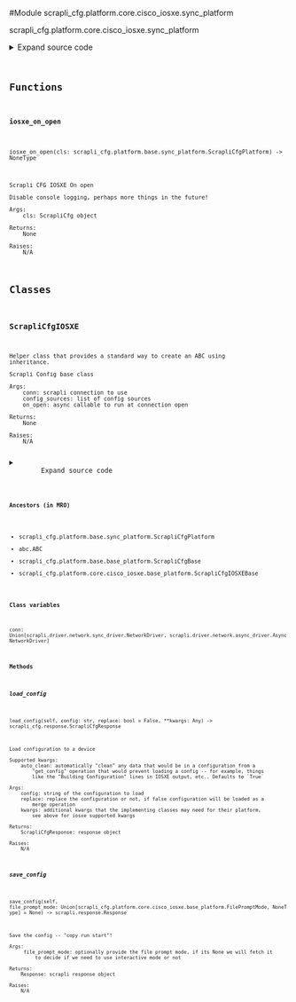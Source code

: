 <link rel="preload stylesheet" as="style" href="https://cdnjs.cloudflare.com/ajax/libs/10up-sanitize.css/11.0.1/sanitize.min.css" integrity="sha256-PK9q560IAAa6WVRRh76LtCaI8pjTJ2z11v0miyNNjrs=" crossorigin>
<link rel="preload stylesheet" as="style" href="https://cdnjs.cloudflare.com/ajax/libs/10up-sanitize.css/11.0.1/typography.min.css" integrity="sha256-7l/o7C8jubJiy74VsKTidCy1yBkRtiUGbVkYBylBqUg=" crossorigin>
<link rel="stylesheet preload" as="style" href="https://cdnjs.cloudflare.com/ajax/libs/highlight.js/10.1.1/styles/github.min.css" crossorigin>
<script defer src="https://cdnjs.cloudflare.com/ajax/libs/highlight.js/10.1.1/highlight.min.js" integrity="sha256-Uv3H6lx7dJmRfRvH8TH6kJD1TSK1aFcwgx+mdg3epi8=" crossorigin></script>
<script>window.addEventListener('DOMContentLoaded', () => hljs.initHighlighting())</script>















#Module scrapli_cfg.platform.core.cisco_iosxe.sync_platform

scrapli_cfg.platform.core.cisco_iosxe.sync_platform

<details class="source">
    <summary>
        <span>Expand source code</span>
    </summary>
    <pre>
        <code class="python">
"""scrapli_cfg.platform.core.cisco_iosxe.sync_platform"""
from typing import Any, Callable, List, Optional

from scrapli.driver import NetworkDriver
from scrapli.response import Response
from scrapli_cfg.diff import ScrapliCfgDiffResponse
from scrapli_cfg.exceptions import DiffConfigError, FailedToDetermineDeviceState
from scrapli_cfg.platform.base.sync_platform import ScrapliCfgPlatform
from scrapli_cfg.platform.core.cisco_iosxe.base_platform import (
    CONFIG_SOURCES,
    FilePromptMode,
    ScrapliCfgIOSXEBase,
)
from scrapli_cfg.response import ScrapliCfgResponse


def iosxe_on_open(cls: ScrapliCfgPlatform) -> None:
    """
    Scrapli CFG IOSXE On open

    Disable console logging, perhaps more things in the future!

    Args:
        cls: ScrapliCfg object

    Returns:
        None

    Raises:
        N/A

    """
    cls.conn.send_config(config="no logging monitor")


class ScrapliCfgIOSXE(ScrapliCfgPlatform, ScrapliCfgIOSXEBase):
    def __init__(
        self,
        conn: NetworkDriver,
        config_sources: Optional[List[str]] = None,
        on_open: Optional[Callable[..., Any]] = None,
        filesystem: str = "flash:",
        cleanup_post_commit: bool = True,
    ) -> None:
        if config_sources is None:
            config_sources = CONFIG_SOURCES

        if on_open is None:
            on_open = iosxe_on_open

        super().__init__(conn=conn, config_sources=config_sources, on_open=on_open)

        self.filesystem = filesystem
        self._filesystem_space_available_buffer_perc = 10

        self._replace = False

        self.candidate_config_filename = ""

        self.cleanup_post_commit = cleanup_post_commit

    def _get_filesystem_space_available(self) -> int:
        """
        Abort a configuration -- discards any loaded config

        Args:
            N/A

        Returns:
            None

        Raises:
            FailedToDetermineDeviceState: if unable to fetch file filesystem bytes available

        """
        filesystem_size_result = self.conn.send_command(command=f"dir {self.filesystem} | i bytes")
        if filesystem_size_result.failed:
            raise FailedToDetermineDeviceState("failed to determine space available on filesystem")

        return self._post_get_filesystem_space_available(output=filesystem_size_result.result)

    def _determine_file_prompt_mode(self) -> FilePromptMode:
        """
        Determine the device file prompt mode

        Args:
            N/A

        Returns:
            FilePromptMode: enum representing file prompt mode

        Raises:
            FailedToDetermineDeviceState: if unable to fetch file prompt mode

        """
        file_prompt_mode_result = self.conn.send_command(command="show run | i file prompt")
        if file_prompt_mode_result.failed:
            raise FailedToDetermineDeviceState("failed to determine file prompt mode")

        return self._post_determine_file_prompt_mode(output=file_prompt_mode_result.result)

    def _delete_candidate_config(self) -> Response:
        """
        Delete candidate config from the filesystem

        Args:
            N/A

        Returns:
            Response: response from deleting the candidate config

        Raises:
            N/A

        """
        # have to check again because the candidate config may have changed this!
        file_prompt_mode = self._determine_file_prompt_mode()
        if file_prompt_mode in (FilePromptMode.ALERT, FilePromptMode.NOISY):
            delete_events = [
                (
                    f"delete {self.filesystem}{self.candidate_config_filename}",
                    "Delete filename",
                ),
                (
                    "",
                    "[confirm]",
                ),
                ("", ""),
            ]
        else:
            delete_events = [
                (f"delete {self.filesystem}{self.candidate_config_filename}", "[confirm]"),
                ("", ""),
            ]
        delete_result = self.conn.send_interactive(interact_events=delete_events)
        return delete_result

    def get_version(self) -> ScrapliCfgResponse:
        response = self._pre_get_version()

        version_result = self.conn.send_command(command="show version | i Version")

        return self._post_get_version(
            response=response,
            scrapli_responses=[version_result],
            result=self._parse_version(device_output=version_result.result),
        )

    def get_config(self, source: str = "running") -> ScrapliCfgResponse:
        response = self._pre_get_config(source=source)

        config_result = self.conn.send_command(command=self._get_config_command(source=source))

        return self._post_get_config(
            response=response,
            source=source,
            scrapli_responses=[config_result],
            result=config_result.result,
        )

    def load_config(self, config: str, replace: bool = False, **kwargs: Any) -> ScrapliCfgResponse:
        """
        Load configuration to a device

        Supported kwargs:
            auto_clean: automatically "clean" any data that would be in a configuration from a
                "get_config" operation that would prevent loading a config -- for example, things
                like the "Building Configuration" lines in IOSXE output, etc.. Defaults to `True`

        Args:
            config: string of the configuration to load
            replace: replace the configuration or not, if false configuration will be loaded as a
                merge operation
            kwargs: additional kwargs that the implementing classes may need for their platform,
                see above for iosxe supported kwargs

        Returns:
            ScrapliCfgResponse: response object

        Raises:
            N/A

        """
        if kwargs.get("auto_clean", True) is True:
            config = self.clean_config(config=config)

        response = self._pre_load_config(config=config)

        config = self._prepare_load_config(config=config, replace=replace)

        filesystem_bytes_available = self._get_filesystem_space_available()
        self._space_available(filesystem_bytes_available=filesystem_bytes_available)

        # when in tcl command mode or whatever it is, tcl wants \r for return char, so stash the
        # original return char and sub in \r for a bit
        original_return_char = self.conn.comms_return_char
        tcl_comms_return_char = "\r"

        # pop into tclsh before swapping the return char just to be safe -- \r or \n should both be
        # fine for up to here but who knows... :)
        self.conn.acquire_priv(desired_priv="tclsh")
        self.conn.comms_return_char = tcl_comms_return_char
        config_result = self.conn.send_config(config=config, privilege_level="tclsh")

        # reset the return char to the "normal" one and drop into whatever is the "default" priv
        self.conn.acquire_priv(desired_priv=self.conn.default_desired_privilege_level)
        self.conn.comms_return_char = original_return_char

        return self._post_load_config(
            response=response,
            scrapli_responses=[config_result],
        )

    def abort_config(self) -> ScrapliCfgResponse:
        response = self._pre_abort_config(
            session_or_config_file=bool(self.candidate_config_filename)
        )

        abort_result = self._delete_candidate_config()
        self._reset_config_session()

        return self._post_abort_config(response=response, scrapli_responses=[abort_result])

    def save_config(self, file_prompt_mode: Optional[FilePromptMode] = None) -> Response:
        """
        Save the config -- "copy run start"!

        Args:
             file_prompt_mode: optionally provide the file prompt mode, if its None we will fetch it
                 to decide if we need to use interactive mode or not

        Returns:
            Response: scrapli response object

        Raises:
            N/A

        """
        if file_prompt_mode is None:
            file_prompt_mode = self._determine_file_prompt_mode()

        if file_prompt_mode == FilePromptMode.ALERT:
            save_events = [
                (
                    "copy running-config startup-config",
                    "Destination filename",
                ),
                ("", ""),
            ]
        elif file_prompt_mode == FilePromptMode.NOISY:
            save_events = [
                (
                    "copy running-config startup-config",
                    "Source filename",
                ),
                (
                    "",
                    "Destination filename",
                ),
                ("", ""),
            ]
        else:
            save_events = [("copy running-config startup-config", "")]

        save_result = self.conn.send_interactive(interact_events=save_events)
        return save_result

    def _commit_config_merge(self, file_prompt_mode: Optional[FilePromptMode] = None) -> Response:
        """
        Commit the configuration in merge mode

        Args:
             file_prompt_mode: optionally provide the file prompt mode, if its None we will fetch it
                 to decide if we need to use interactive mode or not

        Returns:
            Response: scrapli response object

        Raises:
            N/A

        """
        if file_prompt_mode is None:
            file_prompt_mode = self._determine_file_prompt_mode()

        if file_prompt_mode == FilePromptMode.ALERT:
            merge_events = [
                (
                    f"copy {self.filesystem}{self.candidate_config_filename} running-config",
                    "Destination filename",
                ),
                ("", ""),
            ]
        elif file_prompt_mode == FilePromptMode.NOISY:
            merge_events = [
                (
                    f"copy {self.filesystem}{self.candidate_config_filename} running-config",
                    "Source filename",
                ),
                (
                    "",
                    "Destination filename",
                ),
                ("", ""),
            ]
        else:
            merge_events = [
                (f"copy {self.filesystem}{self.candidate_config_filename} running-config", "")
            ]

        commit_result = self.conn.send_interactive(interact_events=merge_events)
        return commit_result

    def commit_config(self, source: str = "running") -> ScrapliCfgResponse:
        scrapli_responses = []
        response = self._pre_commit_config(
            source=source, session_or_config_file=bool(self.candidate_config_filename)
        )

        file_prompt_mode = self._determine_file_prompt_mode()

        if self._replace is True:
            replace_command = (
                f"configure replace {self.filesystem}{self.candidate_config_filename} force"
            )
            commit_result = self.conn.send_command(command=replace_command)
        else:
            commit_result = self._commit_config_merge(file_prompt_mode=file_prompt_mode)

        scrapli_responses.append(commit_result)

        save_config_result = self.save_config(file_prompt_mode=file_prompt_mode)
        scrapli_responses.append(save_config_result)

        if self.cleanup_post_commit:
            cleanup_result = self._delete_candidate_config()
            scrapli_responses.append(cleanup_result)

        self._reset_config_session()

        return self._post_load_config(
            response=response,
            scrapli_responses=scrapli_responses,
        )

    def diff_config(self, source: str = "running") -> ScrapliCfgDiffResponse:
        scrapli_responses = []
        device_diff = ""
        source_config = ""

        diff_response = self._pre_diff_config(
            source=source, session_or_config_file=bool(self.candidate_config_filename)
        )

        try:
            diff_result = self.conn.send_command(command=self._get_diff_command(source=source))
            scrapli_responses.append(diff_result)
            if diff_result.failed:
                msg = "failed generating diff for config session"
                self.logger.critical(msg)
                raise DiffConfigError(msg)

            device_diff = diff_result.result

            source_config_result = self.get_config(source=source)
            source_config = source_config_result.result

            if source_config_result.scrapli_responses:
                scrapli_responses.extend(source_config_result.scrapli_responses)

            if source_config_result.failed:
                msg = "failed fetching source config for diff comparison"
                self.logger.critical(msg)
                raise DiffConfigError(msg)

        except DiffConfigError:
            pass

        source_config, candidate_config = self._normalize_source_candidate_configs(
            source_config=source_config
        )

        return self._post_diff_config(
            diff_response=diff_response,
            scrapli_responses=scrapli_responses,
            source_config=source_config,
            candidate_config=candidate_config,
            device_diff=device_diff,
        )
        </code>
    </pre>
</details>



## Functions

    

#### iosxe_on_open
`iosxe_on_open(cls: scrapli_cfg.platform.base.sync_platform.ScrapliCfgPlatform) ‑> NoneType`

```text
Scrapli CFG IOSXE On open

Disable console logging, perhaps more things in the future!

Args:
    cls: ScrapliCfg object

Returns:
    None

Raises:
    N/A
```




## Classes

### ScrapliCfgIOSXE


```text
Helper class that provides a standard way to create an ABC using
inheritance.

Scrapli Config base class

Args:
    conn: scrapli connection to use
    config_sources: list of config sources
    on_open: async callable to run at connection open

Returns:
    None

Raises:
    N/A
```

<details class="source">
    <summary>
        <span>Expand source code</span>
    </summary>
    <pre>
        <code class="python">
class ScrapliCfgIOSXE(ScrapliCfgPlatform, ScrapliCfgIOSXEBase):
    def __init__(
        self,
        conn: NetworkDriver,
        config_sources: Optional[List[str]] = None,
        on_open: Optional[Callable[..., Any]] = None,
        filesystem: str = "flash:",
        cleanup_post_commit: bool = True,
    ) -> None:
        if config_sources is None:
            config_sources = CONFIG_SOURCES

        if on_open is None:
            on_open = iosxe_on_open

        super().__init__(conn=conn, config_sources=config_sources, on_open=on_open)

        self.filesystem = filesystem
        self._filesystem_space_available_buffer_perc = 10

        self._replace = False

        self.candidate_config_filename = ""

        self.cleanup_post_commit = cleanup_post_commit

    def _get_filesystem_space_available(self) -> int:
        """
        Abort a configuration -- discards any loaded config

        Args:
            N/A

        Returns:
            None

        Raises:
            FailedToDetermineDeviceState: if unable to fetch file filesystem bytes available

        """
        filesystem_size_result = self.conn.send_command(command=f"dir {self.filesystem} | i bytes")
        if filesystem_size_result.failed:
            raise FailedToDetermineDeviceState("failed to determine space available on filesystem")

        return self._post_get_filesystem_space_available(output=filesystem_size_result.result)

    def _determine_file_prompt_mode(self) -> FilePromptMode:
        """
        Determine the device file prompt mode

        Args:
            N/A

        Returns:
            FilePromptMode: enum representing file prompt mode

        Raises:
            FailedToDetermineDeviceState: if unable to fetch file prompt mode

        """
        file_prompt_mode_result = self.conn.send_command(command="show run | i file prompt")
        if file_prompt_mode_result.failed:
            raise FailedToDetermineDeviceState("failed to determine file prompt mode")

        return self._post_determine_file_prompt_mode(output=file_prompt_mode_result.result)

    def _delete_candidate_config(self) -> Response:
        """
        Delete candidate config from the filesystem

        Args:
            N/A

        Returns:
            Response: response from deleting the candidate config

        Raises:
            N/A

        """
        # have to check again because the candidate config may have changed this!
        file_prompt_mode = self._determine_file_prompt_mode()
        if file_prompt_mode in (FilePromptMode.ALERT, FilePromptMode.NOISY):
            delete_events = [
                (
                    f"delete {self.filesystem}{self.candidate_config_filename}",
                    "Delete filename",
                ),
                (
                    "",
                    "[confirm]",
                ),
                ("", ""),
            ]
        else:
            delete_events = [
                (f"delete {self.filesystem}{self.candidate_config_filename}", "[confirm]"),
                ("", ""),
            ]
        delete_result = self.conn.send_interactive(interact_events=delete_events)
        return delete_result

    def get_version(self) -> ScrapliCfgResponse:
        response = self._pre_get_version()

        version_result = self.conn.send_command(command="show version | i Version")

        return self._post_get_version(
            response=response,
            scrapli_responses=[version_result],
            result=self._parse_version(device_output=version_result.result),
        )

    def get_config(self, source: str = "running") -> ScrapliCfgResponse:
        response = self._pre_get_config(source=source)

        config_result = self.conn.send_command(command=self._get_config_command(source=source))

        return self._post_get_config(
            response=response,
            source=source,
            scrapli_responses=[config_result],
            result=config_result.result,
        )

    def load_config(self, config: str, replace: bool = False, **kwargs: Any) -> ScrapliCfgResponse:
        """
        Load configuration to a device

        Supported kwargs:
            auto_clean: automatically "clean" any data that would be in a configuration from a
                "get_config" operation that would prevent loading a config -- for example, things
                like the "Building Configuration" lines in IOSXE output, etc.. Defaults to `True`

        Args:
            config: string of the configuration to load
            replace: replace the configuration or not, if false configuration will be loaded as a
                merge operation
            kwargs: additional kwargs that the implementing classes may need for their platform,
                see above for iosxe supported kwargs

        Returns:
            ScrapliCfgResponse: response object

        Raises:
            N/A

        """
        if kwargs.get("auto_clean", True) is True:
            config = self.clean_config(config=config)

        response = self._pre_load_config(config=config)

        config = self._prepare_load_config(config=config, replace=replace)

        filesystem_bytes_available = self._get_filesystem_space_available()
        self._space_available(filesystem_bytes_available=filesystem_bytes_available)

        # when in tcl command mode or whatever it is, tcl wants \r for return char, so stash the
        # original return char and sub in \r for a bit
        original_return_char = self.conn.comms_return_char
        tcl_comms_return_char = "\r"

        # pop into tclsh before swapping the return char just to be safe -- \r or \n should both be
        # fine for up to here but who knows... :)
        self.conn.acquire_priv(desired_priv="tclsh")
        self.conn.comms_return_char = tcl_comms_return_char
        config_result = self.conn.send_config(config=config, privilege_level="tclsh")

        # reset the return char to the "normal" one and drop into whatever is the "default" priv
        self.conn.acquire_priv(desired_priv=self.conn.default_desired_privilege_level)
        self.conn.comms_return_char = original_return_char

        return self._post_load_config(
            response=response,
            scrapli_responses=[config_result],
        )

    def abort_config(self) -> ScrapliCfgResponse:
        response = self._pre_abort_config(
            session_or_config_file=bool(self.candidate_config_filename)
        )

        abort_result = self._delete_candidate_config()
        self._reset_config_session()

        return self._post_abort_config(response=response, scrapli_responses=[abort_result])

    def save_config(self, file_prompt_mode: Optional[FilePromptMode] = None) -> Response:
        """
        Save the config -- "copy run start"!

        Args:
             file_prompt_mode: optionally provide the file prompt mode, if its None we will fetch it
                 to decide if we need to use interactive mode or not

        Returns:
            Response: scrapli response object

        Raises:
            N/A

        """
        if file_prompt_mode is None:
            file_prompt_mode = self._determine_file_prompt_mode()

        if file_prompt_mode == FilePromptMode.ALERT:
            save_events = [
                (
                    "copy running-config startup-config",
                    "Destination filename",
                ),
                ("", ""),
            ]
        elif file_prompt_mode == FilePromptMode.NOISY:
            save_events = [
                (
                    "copy running-config startup-config",
                    "Source filename",
                ),
                (
                    "",
                    "Destination filename",
                ),
                ("", ""),
            ]
        else:
            save_events = [("copy running-config startup-config", "")]

        save_result = self.conn.send_interactive(interact_events=save_events)
        return save_result

    def _commit_config_merge(self, file_prompt_mode: Optional[FilePromptMode] = None) -> Response:
        """
        Commit the configuration in merge mode

        Args:
             file_prompt_mode: optionally provide the file prompt mode, if its None we will fetch it
                 to decide if we need to use interactive mode or not

        Returns:
            Response: scrapli response object

        Raises:
            N/A

        """
        if file_prompt_mode is None:
            file_prompt_mode = self._determine_file_prompt_mode()

        if file_prompt_mode == FilePromptMode.ALERT:
            merge_events = [
                (
                    f"copy {self.filesystem}{self.candidate_config_filename} running-config",
                    "Destination filename",
                ),
                ("", ""),
            ]
        elif file_prompt_mode == FilePromptMode.NOISY:
            merge_events = [
                (
                    f"copy {self.filesystem}{self.candidate_config_filename} running-config",
                    "Source filename",
                ),
                (
                    "",
                    "Destination filename",
                ),
                ("", ""),
            ]
        else:
            merge_events = [
                (f"copy {self.filesystem}{self.candidate_config_filename} running-config", "")
            ]

        commit_result = self.conn.send_interactive(interact_events=merge_events)
        return commit_result

    def commit_config(self, source: str = "running") -> ScrapliCfgResponse:
        scrapli_responses = []
        response = self._pre_commit_config(
            source=source, session_or_config_file=bool(self.candidate_config_filename)
        )

        file_prompt_mode = self._determine_file_prompt_mode()

        if self._replace is True:
            replace_command = (
                f"configure replace {self.filesystem}{self.candidate_config_filename} force"
            )
            commit_result = self.conn.send_command(command=replace_command)
        else:
            commit_result = self._commit_config_merge(file_prompt_mode=file_prompt_mode)

        scrapli_responses.append(commit_result)

        save_config_result = self.save_config(file_prompt_mode=file_prompt_mode)
        scrapli_responses.append(save_config_result)

        if self.cleanup_post_commit:
            cleanup_result = self._delete_candidate_config()
            scrapli_responses.append(cleanup_result)

        self._reset_config_session()

        return self._post_load_config(
            response=response,
            scrapli_responses=scrapli_responses,
        )

    def diff_config(self, source: str = "running") -> ScrapliCfgDiffResponse:
        scrapli_responses = []
        device_diff = ""
        source_config = ""

        diff_response = self._pre_diff_config(
            source=source, session_or_config_file=bool(self.candidate_config_filename)
        )

        try:
            diff_result = self.conn.send_command(command=self._get_diff_command(source=source))
            scrapli_responses.append(diff_result)
            if diff_result.failed:
                msg = "failed generating diff for config session"
                self.logger.critical(msg)
                raise DiffConfigError(msg)

            device_diff = diff_result.result

            source_config_result = self.get_config(source=source)
            source_config = source_config_result.result

            if source_config_result.scrapli_responses:
                scrapli_responses.extend(source_config_result.scrapli_responses)

            if source_config_result.failed:
                msg = "failed fetching source config for diff comparison"
                self.logger.critical(msg)
                raise DiffConfigError(msg)

        except DiffConfigError:
            pass

        source_config, candidate_config = self._normalize_source_candidate_configs(
            source_config=source_config
        )

        return self._post_diff_config(
            diff_response=diff_response,
            scrapli_responses=scrapli_responses,
            source_config=source_config,
            candidate_config=candidate_config,
            device_diff=device_diff,
        )
        </code>
    </pre>
</details>


#### Ancestors (in MRO)
- scrapli_cfg.platform.base.sync_platform.ScrapliCfgPlatform
- abc.ABC
- scrapli_cfg.platform.base.base_platform.ScrapliCfgBase
- scrapli_cfg.platform.core.cisco_iosxe.base_platform.ScrapliCfgIOSXEBase
#### Class variables

    
`conn: Union[scrapli.driver.network.sync_driver.NetworkDriver, scrapli.driver.network.async_driver.AsyncNetworkDriver]`



#### Methods

    

##### load_config
`load_config(self, config: str, replace: bool = False, **kwargs: Any) ‑> scrapli_cfg.response.ScrapliCfgResponse`

```text
Load configuration to a device

Supported kwargs:
    auto_clean: automatically "clean" any data that would be in a configuration from a
        "get_config" operation that would prevent loading a config -- for example, things
        like the "Building Configuration" lines in IOSXE output, etc.. Defaults to `True`

Args:
    config: string of the configuration to load
    replace: replace the configuration or not, if false configuration will be loaded as a
        merge operation
    kwargs: additional kwargs that the implementing classes may need for their platform,
        see above for iosxe supported kwargs

Returns:
    ScrapliCfgResponse: response object

Raises:
    N/A
```



    

##### save_config
`save_config(self, file_prompt_mode: Union[scrapli_cfg.platform.core.cisco_iosxe.base_platform.FilePromptMode, NoneType] = None) ‑> scrapli.response.Response`

```text
Save the config -- "copy run start"!

Args:
     file_prompt_mode: optionally provide the file prompt mode, if its None we will fetch it
         to decide if we need to use interactive mode or not

Returns:
    Response: scrapli response object

Raises:
    N/A
```